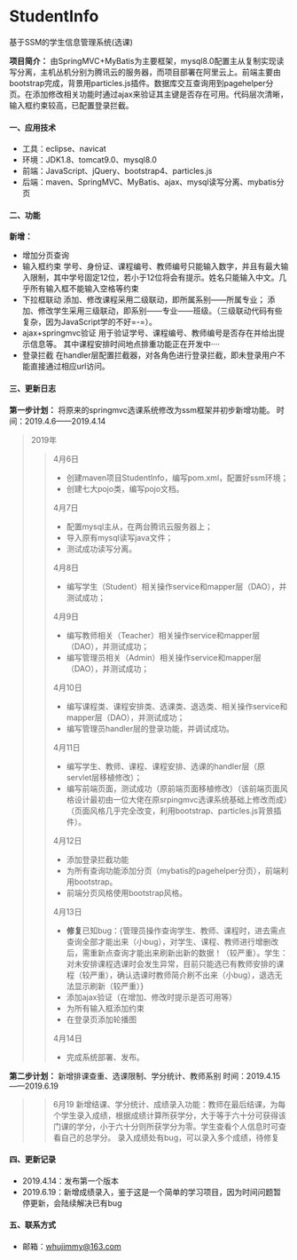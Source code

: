 # StudentInfo
基于SSM的学生信息管理系统(选课)

**项目简介：**
由SpringMVC+MyBatis为主要框架，mysql8.0配置主从复制实现读写分离，主机丛机分别为腾讯云的服务器，而项目部署在阿里云上。前端主要由bootstrap完成，背景用particles.js插件。数据库交互查询用到pagehelper分页。在添加修改相关功能时通过ajax来验证其主键是否存在可用。代码层次清晰，输入框约束较高，已配置登录拦截。

<!-- more -->
#### 一、应用技术 ####

* 工具：eclipse、navicat
* 环境：JDK1.8、tomcat9.0、mysql8.0
* 前端：JavaScript、jQuery、bootstrap4、particles.js
* 后端：maven、SpringMVC、MyBatis、ajax、mysql读写分离、mybatis分页

#### 二、功能 ####	

**新增：**
* 增加分页查询
* 输入框约束
	学号、身份证、课程编号、教师编号只能输入数字，并且有最大输入限制，其中学号固定12位，若小于12位将会有提示。姓名只能输入中文。几乎所有输入框不能输入空格等约束
* 下拉框联动
	添加、修改课程采用二级联动，即所属系别——所属专业；
	添加、修改学生采用三级联动，即系别——专业——班级。（三级联动代码有些复杂，因为JavaScript学的不好=-=）。
* ajax+springmvc验证
	用于验证学号、课程编号、教师编号是否存在并给出提示信息等。
	其中课程安排时间地点排重功能正在开发中····
* 登录拦截
	在handler层配置拦截器，对各角色进行登录拦截，即未登录用户不能直接通过相应url访问。

#### 三、更新日志 ####	
**第一步计划：**
将原来的springmvc选课系统修改为ssm框架并初步新增功能。
时间：2019.4.6——2019.4.14
>2019年
>>4月6日
>>* 创建maven项目StudentInfo，编写pom.xml，配置好ssm环境；
>>* 创建七大pojo类，编写pojo文档。
>>
>>4月7日
>>* 配置mysql主从，在两台腾讯云服务器上；
>>* 导入原有mysql读写java文件；
>>* 测试成功读写分离。
>>
>>4月8日
>>* 编写学生（Student）相关操作service和mapper层（DAO），并测试成功；
>>
>>4月9日
>>*  编写教师相关（Teacher）相关操作service和mapper层（DAO），并测试成功；
>>* 编写管理员相关（Admin）相关操作service和mapper层（DAO），并测试成功；
>>
>>4月10日
>> * 编写课程类、课程安排类、选课类、退选类、相关操作service和mapper层（DAO），并测试成功；
>> * 编写管理员handler层的登录功能，并调试成功。
>> 
>> 4月11日
>> * 编写学生、教师、课程、课程安排、选课的handler层（原servlet层移植修改）；
>> * 编写前端页面，测试成功（原前端页面移植修改）（该前端页面风格设计最初由一位大佬在原srpingmvc选课系统基础上修改而成）（页面风格几乎完全改变，利用bootstrap、particles.js背景插件）。
>> 
>> 4月12日
>> * 添加登录拦截功能
>> * 为所有查询功能添加分页（mybatis的pagehelper分页），前端利用bootstrap。
>> * 前端分页风格使用bootstrap风格。
>> 
>> 4月13日
>> * **修复**已知bug：{管理员操作查询学生、教师、课程时，进去需点查询全部才能出来（小bug），对学生、课程、教师进行增删改后，需重新点查询才能出来刷新出新的数据！（较严重）。学生：对未安排课程选课时会发生异常，目前只能选已有教师安排的课程（较严重），确认选课时教师简介刷不出来（小bug），退选无法显示刷新（较严重）}
>> * 添加ajax验证（在增加、修改时提示是否可用等）
>> * 为所有输入框添加约束
>> * 在登录页添加轮播图
>> 
>> 4月14日
>> * 完成系统部署、发布。

**第二步计划：**
新增排课查重、选课限制、学分统计、教师系别
时间：2019.4.15——2019.6.19

>>6月19
>>新增结课、学分统计、成绩录入功能：教师在最后结课，为每个学生录入成绩，根据成绩计算所获学分，大于等于六十分可获得该门课的学分，小于六十分则所获学分为零。学生查看个人信息时可查看自己的总学分。
>>录入成绩处有bug，可以录入多个成绩，待修复

#### 四、更新记录 ####

* 2019.4.14：发布第一个版本
* 2019.6.19：新增成绩录入，鉴于这是一个简单的学习项目，因为时间问题暂停更新，会陆续解决已有bug

#### 五、联系方式 ####

* 邮箱：whujimmy@163.com
